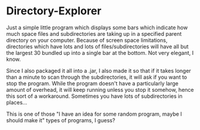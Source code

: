 Directory-Explorer
==================

Just a simple little program which displays some bars which indicate how much space files and subdirectories are taking up in a specified parent directory on your computer.  Because of screen space limitations, directories which have lots and lots of files/subdirectories will have all but the largest 30 bundled up into a single bar at the bottom.  Not very elegant, I know.

Since I also packaged it all into a .jar, I also made it so that if it takes longer than a minute to scan through the subdirectories, it will ask if you want to stop the program.  While the program doesn't have a particularly large amount of overhead, it will keep running unless you stop it somehow, hence this sort of a workaround.  Sometimes you have lots of subdirectories in places...

This is one of those "I have an idea for some random program, maybe I should make it" types of programs, I guess?
